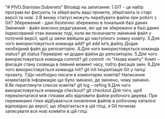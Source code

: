 "# PIVO.Stanislav.Dubenets" 
Віповіді на запитання:
1.GIT - це набір програм які фіксують та зберігають ваші проекти, зберігають їх старі версії та нові.
2.В якому статусі можуть перебувати файли при роботі з Git?
Збережений - дані безпечно збережено в локальній базі даних Змінений - файл внесено редагування, які ще не збережено в базі даних Індексований стан виникає тоді, коли ви позначаєте змінений файл у поточній версії, щоб ці зміни ввійшли до наступного знімку коміту.
3.Для чого використовується команда add?
git add ім’я_файлу Додає необхідний файл до репозиторію.
4.Для чого використовується команда status?
git status Перевіряє чи додані файли до репозиторію.
5.Для чого використовується команда commit?
git commit -m "Назва коміту" Коміт – фіксація стану сховища в певний момент часу, тобто фіксація змін.
6.Для чого використовується команда init?
git init Ініціалізація Git у папці проекту.
7.Що необхідно писати в коментарях комітів?
Написання коментаріїв Інформацію що було змінено, де змінено, чому змінено.
8.Як переглянути список комітів?
git log --reflog
9.Для чого використовується команда checkout?
git checkout Для того, щоб переключатися між гілками або відновити файли робочого дерева. При перемиканні гілки відбувається оновлення файлів в робочому каталозі відповідно до версії, що зберігається в цій гілці, а Git починає записувати все нові комміти в цій гілці
